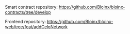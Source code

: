 Smart contract repository:
https://github.com/Bloinx/bloinx-contracts/tree/develop

Frontend repository:
https://github.com/Bloinx/bloinx-web/tree/feat/addCeloNetwork
